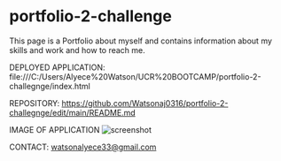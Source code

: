 # portfolio-2-challenge
This page is a Portfolio about myself and contains information about my skills and work and how to reach me.

DEPLOYED APPLICATION:
file:///C:/Users/Alyece%20Watson/UCR%20BOOTCAMP/portfolio-2-challegnge/index.html

REPOSITORY:
https://github.com/Watsonaj0316/portfolio-2-challegnge/edit/main/README.md

IMAGE OF APPLICATION
![screenshot](https://mail.google.com/mail/u/0?ui=2&ik=ae7f649167&attid=0.1&permmsgid=msg-a:r-2177787611142359232&th=18cf66e2eab1461f&view=fimg&fur=ip&sz=s0-l75-ft&attbid=ANGjdJ9Z3dabiavft6mXekd49ZtMRQti3cZXstMIhIz4U2R6Gq3Wy4ittSty5wlEMmdrGXyjvu1tH8l77yX7T_bSy90AH369GfEPobO8mZkQOmOZjZ84A5zfWihjbmM&disp=emb&realattid=18cf66e2225e524b4f41)

CONTACT:
watsonalyece33@gmail.com
